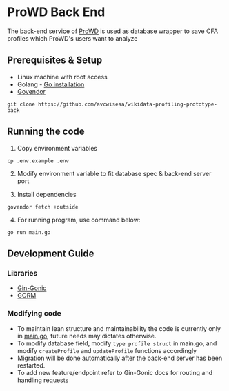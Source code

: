 # ProWD Back End

The back-end service of [ProWD]((http://prowd.id)) is used as database wrapper to save CFA profiles which ProWD's users want to analyze

## Prerequisites & Setup

- Linux machine with root access
- Golang - [Go installation](https://golang.org/doc/install)
- [Govendor](https://github.com/kardianos/govendor)

```
git clone https://github.com/avcwisesa/wikidata-profiling-prototype-back
```

## Running the code

1. Copy environment variables
```
cp .env.example .env
```

2. Modify environment variable to fit database spec & back-end server port

3. Install dependencies
```
govendor fetch +outside
```
4. For running program, use command below:
```
go run main.go
```

## Development Guide

### Libraries
- [Gin-Gonic](https://github.com/gin-gonic)
- [GORM](http://gorm.io/)

### Modifying code
- To maintain lean structure and maintainability the code is currently only in [main.go](https://github.com/avcwisesa/wikidata-profiling-prototype-back/blob/master/main.go), future needs may dictates otherwise.
- To modify database field, modify `type profile struct` in main.go, and modify `createProfile` and `updateProfile` functions accordingly
- Migration will be done automatically after the back-end server has been restarted.
- To add new feature/endpoint refer to Gin-Gonic docs for routing and handling requests

